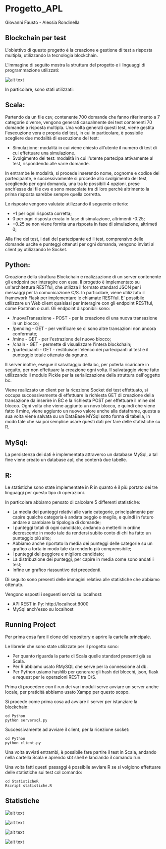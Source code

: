 # Progetto_APL
Giovanni Fausto -
Alessia Rondinella

## Blockchain per test
L'obiettivo di questo progetto è la creazione e gestione di test a risposta multipla, utilizzando la tecnologia blockchain.

L'immagine di seguito mostra la struttura del progetto e i linguaggi di programmazione utilizzati:

![alt text](https://github.com/GiovanniFausto/Progetto_APL/blob/master/IdeaProgetto.jpg)

In particolare, sono stati utilizzati:

## Scala:

Partendo da un file csv, contenente 700 domande che fanno riferimento a 7  categorie diverse, vengono generati casualmente dei test contenenti 70 domande a risposta multipla.
Una volta generati questi test, viene gestita l'esecuzione vera e propria del test, in cui in particolare, è possibile scegliere due modalità di esecuzione del test:
  - Simulazione: modalità in cui viene chiesto all'utente il numero di test di cui effettuare una simulazione.
  - Svolgimento del test: modalità in cui l'utente partecipa attivamente al test, rispondendo alle varie domande.

In entrambe le modalità, si procede inserendo nome, cognome e codice del partecipante, e successivamente si procede allo svolgimento del test, scegliendo per ogni domanda, una tra le possibili 4 opzioni, prese anch'esse dal file cvs e sono mescolate tra di loro perchè altrimento la prima risposta sarebbe sempre quella corretta.

Le risposte vengono valutate utilizzando il seguente criterio:
  - +1 per ogni risposta corretta;
  - 0 per ogni risposta errata in fase di simulazione, altrimenti -0.25;
  - +0.25 se non viene fornita una risposta in fase di simulazione, altrimeti 0;

Alla fine del test, i dati del partecipante ed il test, comprensivo delle domande uscite e punteggi ottenuti per ogni domanda, vengono
inviati al client py utilizzando le Socket.

## Python: 

Creazione della struttura Blockchain e realizzazione di un server contenente gli endpoint per interagire con essa.
Il progetto è implementato su un'architettura RESTful, che utilizza il formato standard JSON per i messaggi per la comunicazione C/S.
In particolare, viene utilizzato il framework Flask per implementare le chiamate RESTful.
E' possibile utilizzare un Web client qualsiasi per interagire con gli endpoint RESTful, come Postman o curl.
Gli endpoint disponibili sono:
  - /nuovaTransazione - POST - per la creazione di una nuova transazione in un blocco;
  - /pending - GET - per verificare se ci sono altre transazioni non ancora confermate;
  - /mine - GET - per l'estrazione del nuovo blocco;
  - /chain - GET - permette di visualizzare l'intera blockchain;
  - /partecipanti - GET - restituisce l'elenco dei partecipanti al test e il punteggio totale ottenuto da ognuno.

Il server inoltre, esegue il salvataggio della bc, per poterla ricaricare in seguito, per non effettuare la creazione ogni volta.
Il salvataggio viene fatto utilizzando il modulo Pickle per la serializzazione della struttura dell'oggetto bc.

Viene realizzato un client per la ricezione Socket del test effettuato, si occupa successivamente di effettuare la richiesta GET di creazione della transazione da inserire in BC e la richiesta POST per effettuare il mine del blocco.
Ogni volta che viene aggiunto un novo blocco, e quindi che viene fatto il mine, viene aggiunto un nuovo valore anche alla dataframe, questa a sua volta viene salvata su un DataBase MYSql sotto forma di tabella, in modo tale che sia poi semplice usare questi dati per fare delle statistiche su R.


## MySql: 

La persistenza dei dati è implementata attraverso un database MySql, a tal fine viene creato un database apl, che conterrà due tabelle.
## R:
Le statistiche sono state implementate in R in quanto è il più portato dei tre linguaggi per questo tipo di operazioni. 

In particolare abbiamo pensato di calcolare 5 differenti statistiche:
- La media dei punteggi relativi alle varie categorie, principalmente per capire qualche categoria è andata peggio o meglio, e quindi in futuro andare a cambiare la tipologia di domande;
- I punteggi totali di ogni candidato, andando a metterli in ordine decrescente in modo tale da rendersi subito conto di chi ha fatto un punteggio più alto;
- Abbiamo anche riportato la media dei punteggi delle categorie su un grafico a torta in modo tale da renderlo più comprensibile;
- I punteggi del peggiore e migliore candidato;
- La distribuzione dei punteggi, per capire in media come sono andati i test;
- Infine un grafico riassuntivo dei precedenti.

Di seguito sono presenti delle immagini relativa alle statistiche che abbiamo ottenuto.

Vengono esposti i seguenti servizi su localhost:
- API REST in Py: http://localhost:8000
- MySql anch'esso su localhost 

## Running Project

Per prima cosa fare il clone del repository e aprire la cartella principale.

Le librerie che sono state utilizzate per il progetto sono: 

- Per quanto riguarda la parte di Scala quelle standard presenti già su Scala.
- Per R abbiamo usato RMySQL che serve per la connessione al db.
- Per Python usiamo hashlib per generare gli hash dei blocchi, json, flask e request per le operazioni REST tra C/S.

Prima di procedere con il run dei vari moduli serve avviare un server anche locale, per praticità abbiamo usato Xampp per questo scopo.

Si procede come prima cosa ad avviare il server per istanziare la blockchain:
```
cd Python
python serversql.py
```
Successivamente ad avviare il client, per la ricezione socket:
```
cd Python
python client.py
```
Una volta avviati entrambi, è possibile fare partire il test in Scala, andando nella cartella Scala e aprendo sbt shell e lanciando il comando run.

Una volta fatti questi passaggi è possibile avviare R se si volgiono effettuare delle statistiche sui test col comando:
```
cd StatisticheR
Rscript statistiche.R
```

## Statistiche
![alt text](https://github.com/GiovanniFausto/Progetto_APL/blob/master/Plot/1_MediaPunteggiCategorieDomande.jpg)


![alt text](https://github.com/GiovanniFausto/Progetto_APL/blob/master/Plot/2_PunteggiCandidati.jpg)


![alt text](https://github.com/GiovanniFausto/Progetto_APL/blob/master/Plot/4_MiglirePeggiore.jpg)


![alt text](https://github.com/GiovanniFausto/Progetto_APL/blob/master/Plot/5_DistribuzionePunteggi.jpg)
